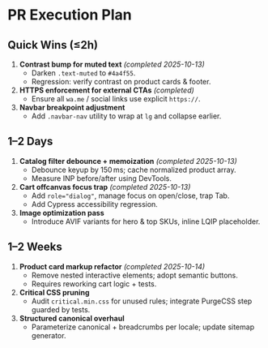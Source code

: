 # PR Execution Plan

## Quick Wins (≤2h)
1. **Contrast bump for muted text** *(completed 2025-10-13)*  
   - Darken `.text-muted` to `#4a4f55`.  
   - Regression: verify contrast on product cards & footer.
2. **HTTPS enforcement for external CTAs** *(completed)*  
   - Ensure all `wa.me` / social links use explicit `https://`.
3. **Navbar breakpoint adjustment**  
   - Add `.navbar-nav` utility to wrap at `lg` and collapse earlier.

## 1–2 Days
1. **Catalog filter debounce + memoization** *(completed 2025-10-13)*  
   - Debounce keyup by 150 ms; cache normalized product array.  
   - Measure INP before/after using DevTools.
2. **Cart offcanvas focus trap** *(completed 2025-10-13)*  
   - Add `role="dialog"`, manage focus on open/close, trap Tab.  
   - Add Cypress accessibility regression.
3. **Image optimization pass**  
   - Introduce AVIF variants for hero & top SKUs, inline LQIP placeholder.

## 1–2 Weeks
1. **Product card markup refactor** *(completed 2025-10-14)*  
   - Remove nested interactive elements; adopt semantic buttons.  
   - Requires reworking cart logic + tests.
2. **Critical CSS pruning**  
   - Audit `critical.min.css` for unused rules; integrate PurgeCSS step guarded by tests.
3. **Structured canonical overhaul**  
   - Parameterize canonical + breadcrumbs per locale; update sitemap generator.
